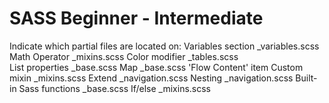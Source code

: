 # SASS Beginner - Intermediate
 
Indicate which partial files are located on:
Variables section   _variables.scss
Math Operator       _mixins.scss
Color modifier      _tables.scss   
List properties     _base.scss
Map                 _base.scss
'Flow Content' item
Custom mixin        _mixins.scss
Extend              _navigation.scss
Nesting             _navigation.scss
Built-in Sass functions _base.scss
If/else             _mixins.scss
